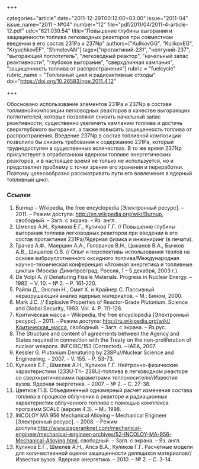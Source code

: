 +++

categories="article"
date="2011-12-29T00:12:00+03:00"
issue="2011-04"
issue_name="2011 - №04"
number="12"
file="pdf/2011/04/2011-4-article-12.pdf"
udc="621.039.54"
title="Повышение глубины выгорания и защищенности топлива легководных реакторов при совместном введении в его состав 231Pa и 237Np"
authors=["KulikovGG", "KulikovEG", "KryuchkovEF", "ShmelevAN"]
tags=["протактиний-231", "нептуний-237", "выгорающий поглотитель", "легководный реактор", "начальный запас реактивности", "глубокое выгорание", "сверхдлинная кампания", "защищенность топлива от распространения"]
rubric = "fuelcycle"
rubric_name = "Топливный цикл и радиоактивные отходы"
doi="https://doi.org/10.26583/npe.2011.4.12"

+++

Обосновано использование элементов 231Pa и 237Np в составе топливнойкомпозиции легководных реакторов в качестве выгорающих поглотителей, которые позволяют снизить начальный запас реактивности, существенно увеличить кампанию топлива и достичь сверхглубокого выгорания, а также повысить защищенность топлива от распространения. Введение 237Np в состав топливной композиции позволило бы снизить требования к содержанию 231Pa, который труднодоступен в существенных количествах. В то же время 237Np присутствует в отработанном ядерном топливе энергетических реакторов, и в настоящее время не только не используется, но и представляет проблему с точки зрения его хранения и переработки. Поэтому целесообразно рассматривать пути его вовлечения в ядерный топливный цикл.

### Ссылки

1. Burnup – Wikipedia, the free encyclopedia [Электронный ресурс]. – 2011. – Режим доступа: http://en.wikipedia.org/wiki/Burnup, свободный. – Загл. c экрана. – Яз. англ.
2. Шмелев А.Н., Куликов Е.Г., Куликов Г.Г. // Повышение глубины выгорания топлива легководных реакторов при введении в его состав протактиния 231Pa//Ядерная физика и инжиниринг (в печати).
3. Грачев А.Ф., Маершин А.А., Голованов В.Н., Цыканов В.А., Бычков А.В., Шишалов О.В. // Опыт и перспективы использования твэлов на основе виброуплотненного оксидного топлива/Международная научно-техническая конференция «Атомная энергетика и топливные циклы» (Москва-Димитровград, Россия, 1 – 5 декабря, 2003 г.).
4. De Volpi A. // Denaturing Fissile Materials. Progress in Nuclear Energy. – 1982. – V. 10. – № 2. – P. 161-220.
5. Райли Д., Энслин Н., Смит Х. и Крайнер С. Пассивный неразрушающий анализ ядерных материалов. – М.: Бином, 2000.
6. Mark J.C. // Explosive Properties of Reactor-Grade Plutonium. Science and Global Security, 1993. Vol. 4. P. 111-128.
7. Критическая масса – Wikipedia, the free encyclopedia [Электронный ресурс]. – 2011. – Режим доступа: http://ru.wikipedia.org/wiki/Критическая_масса, свободный. – Загл. c экрана. – Яз.рус.
8. The Structure and content of agreements between the Agency and States required in connection with the Treaty on the non-proliferation of nuclear weapons. INFCIRC/153 (Corrected). – IAEA, 2007.
9. Kessler G. Plutonium Denaturing by 238Pu//Nuclear Science and Engineering. – 2007. – V. 155. – P. 53-73.
10. Куликов Е.Г., Шмелев A.Н., Куликов Г.Г. Нейтронно-физические характеристики (233U-Th- 238U)-топлива в легководном реакторе со сверхкритическими параметрами теплоносителя//Известия вузов. Ядерная энергетика. – 2007. – № 2. – С. 27-38.
11. Цветков П.В. Объединенный одномерный расчет изменения состава топлива в процессе облучения в реакторе и радиационных характеристик облученного топлива с помощью комплекса программ SCALE (версия 4.3). – М.: 1998.
12. INCOLOY MA 956 Mechanical Alloying – Mechanical Engineer [Электронный ресурс]. – 2008. – Режим доступа:http://www.pageranknet.com/mechanical-engineer/mechanical-engineer-archives/52-INCOLOY-MA-956-Mechanical-Alloying.html, свободный. – Загл. c экрана. – Яз. англ.
13. Куликов Е.Г., Шмелев A.Н., Апсэ В.А., Куликов Г.Г. Расчетные модели для количественной оценки защищенности делящихся материалов//Известия вузов. Ядерная энергетика. – 2010. – № 2. – С. 3-14.